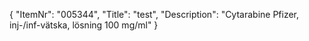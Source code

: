 {
  "ItemNr": "005344",
  "Title": "test",
  "Description": "Cytarabine Pfizer, inj-/inf-vätska, lösning 100 mg/ml"
}